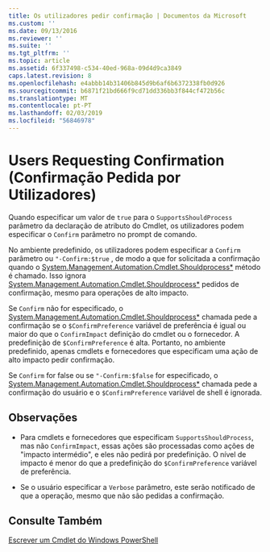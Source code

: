 ```yaml
---
title: Os utilizadores pedir confirmação | Documentos da Microsoft
ms.custom: ''
ms.date: 09/13/2016
ms.reviewer: ''
ms.suite: ''
ms.tgt_pltfrm: ''
ms.topic: article
ms.assetid: 6f337498-c534-40ed-968a-09d4d9ca3849
caps.latest.revision: 8
ms.openlocfilehash: e4abbb14b31406b845d9b6af6b6372338fb0d926
ms.sourcegitcommit: b6871f21bd666f9cd71dd336bb3f844cf472b56c
ms.translationtype: MT
ms.contentlocale: pt-PT
ms.lasthandoff: 02/03/2019
ms.locfileid: "56846978"
---
```

# <a name="users-requesting-confirmation"></a>Users Requesting Confirmation (Confirmação Pedida por Utilizadores)

Quando especificar um valor de `true` para o `SupportsShouldProcess` parâmetro da declaração de atributo do Cmdlet, os utilizadores podem especificar o `Confirm` parâmetro no prompt de comando.

No ambiente predefinido, os utilizadores podem especificar a `Confirm` parâmetro ou `"-Confirm:$true` , de modo a que for solicitada a confirmação quando o [System.Management.Automation.Cmdlet.Shouldprocess*](/dotnet/api/System.Management.Automation.Cmdlet.ShouldProcess) método é chamado. Isso ignora [System.Management.Automation.Cmdlet.Shouldprocess*](/dotnet/api/System.Management.Automation.Cmdlet.ShouldProcess) pedidos de confirmação, mesmo para operações de alto impacto.

Se `Confirm` não for especificado, o [System.Management.Automation.Cmdlet.Shouldprocess*](/dotnet/api/System.Management.Automation.Cmdlet.ShouldProcess) chamada pede a confirmação se o `$ConfirmPreference` variável de preferência é igual ou maior do que o `ConfirmImpact` definição do cmdlet ou o fornecedor. A predefinição de `$ConfirmPreference` é alta. Portanto, no ambiente predefinido, apenas cmdlets e fornecedores que especificam uma ação de alto impacto pedir confirmação.

Se `Confirm` for false ou se `"-Confirm:$false` for especificado, o [System.Management.Automation.Cmdlet.Shouldprocess*](/dotnet/api/System.Management.Automation.Cmdlet.ShouldProcess) chamada pede a confirmação do usuário e o `$ConfirmPreference` variável de shell é ignorada.

## <a name="remarks"></a>Observações

- Para cmdlets e fornecedores que especificam `SupportsShouldProcess`, mas não `ConfirmImpact`, essas ações são processadas como ações de "impacto intermédio", e eles não pedirá por predefinição. O nível de impacto é menor do que a predefinição do `$ConfirmPreference` variável de preferência.

- Se o usuário especificar a `Verbose` parâmetro, este serão notificado de que a operação, mesmo que não são pedidas a confirmação.

## <a name="see-also"></a>Consulte Também

[Escrever um Cmdlet do Windows PowerShell](./writing-a-windows-powershell-cmdlet.md)

